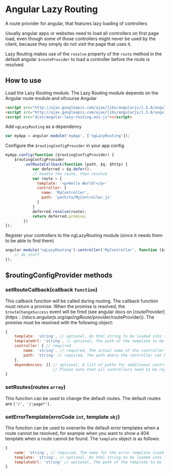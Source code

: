 # Angular Lazy Routing
A route provider for angular, that features lazy loading of controllers

Usually angular apps or websites need to load all controllers on first page load, even though some of those controllers might never be used by the client, because they simply do not visit the page that uses it.

Lazy Routing makes use of the `resolve` property of the `route` method in the default angular `$routeProvider` to load a controller before the route is resolved.

## How to use

Load the Lazy Routing module. The Lazy Routing module depends on the Angular route module and ofcourse Angular
```html
<script src="http://ajax.googleapis.com/ajax/libs/angularjs/1.5.8/angular.min.js"></script>
<script src="http://ajax.googleapis.com/ajax/libs/angularjs/1.5.8/angular-route.min.js"></script>
<script src="dist/angular-lazy-routing.min.js"></script>
```
Add `ngLazyRouting` as a dependency
```javascript
var myApp = angular.module('myApp', ['ngLazyRouting']);
```

Configure the `$routingConfigProvider` in your app config
```javascript
myApp.config(function ($routingConfigProvider) {
    $routingConfigProvider
        .setRouteCallback(function (path, $q, $http) {
            var deferred = $q.defer();
            // handle the route, then resolve
            var route = {
              template: '<p>Hello World!</p>'
              controller: {
                name: 'MyController',
                path: 'path/to/MyController.js'
              }
            }
            deferred.resolve(route);
            return deferred.promise;
        })
});
```
Register your controllers to the ngLazyRouting module (since it needs them to be able to find them)
```javascript
angular.module('ngLazyRouting').controller('MyController', function ($scope) {
    // do stuff
});
```

## $routingConfigProvider methods
### setRouteCallback(callback `function`)
This callback function will be called during routing. The callback function must return a promise. When the promise is resolved, the `$routeChangeSuccess` event will be fired (see angular docs on [$routeProvider](https://docs.angularjs.org/api/ngRoute/provider/$routeProvider)). The promise must be resolved with the following object:
```javascript
{
    template: 'string', // optional, An html string to be loaded into the view. Template takes precedence over templateUrl
    templateUrl: 'string', // optional, The path of the template to be loaded into the view
    controller: { // required
        name: 'string', // required, The actual name of the controller
        path: 'string' // required, The path where the controller can be found
    },
    dependencies: [] // optional, A list of paths for additional controllers or other scripts that should be loaded.
                     // Please note that all controllers need to be registered to the ngLazyRouting module.
}
```

### setRoutes(routes `array`)
This function can be used to change the default routes. The default routes are `['/', '/:page*']`.

### setErrorTemplate(erroCode `int`, template `obj`)
This function can be used to overwrite the default error templates when a route cannot be resolved, for example when you want to show a 404 template when a route cannot be found. The `template` object is as follows:
```javascript
{
    name: 'string', // required, The name for the error template (used for caching)
    template: 'string', // optional, An html string to be loaded into the view. Template takes precedence over templateUrl
    templateUrl: 'string' // optional, The path of the template to be loaded into the view
}
```
